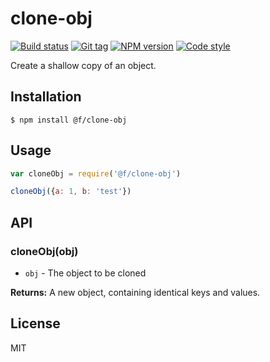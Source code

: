 
# clone-obj

[![Build status][travis-image]][travis-url]
[![Git tag][git-image]][git-url]
[![NPM version][npm-image]][npm-url]
[![Code style][standard-image]][standard-url]

Create a shallow copy of an object.

## Installation

    $ npm install @f/clone-obj

## Usage

```js
var cloneObj = require('@f/clone-obj')

cloneObj({a: 1, b: 'test'})
```

## API

### cloneObj(obj)

- `obj` - The object to be cloned

**Returns:** A new object, containing identical keys and values.

## License

MIT

[travis-image]: https://img.shields.io/travis/micro-js/clone-obj.svg?style=flat-square
[travis-url]: https://travis-ci.org/micro-js/clone-obj
[git-image]: https://img.shields.io/github/tag/micro-js/clone-obj.svg
[git-url]: https://github.com/micro-js/clone-obj
[standard-image]: https://img.shields.io/badge/code%20style-standard-brightgreen.svg?style=flat
[standard-url]: https://github.com/feross/standard
[npm-image]: https://img.shields.io/npm/v/@f/clone-obj.svg?style=flat-square
[npm-url]: https://npmjs.org/package/@f/clone-obj
